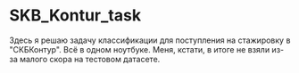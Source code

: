 # SKB_Kontur_task
Здесь я решаю задачу классификации для поступления на стажировку в "СКБКонтур". Всё в одном ноутбуке. Меня, кстати, в итоге не взяли из-за малого скора на тестовом датасете.
